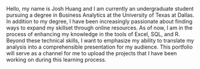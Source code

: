 Hello, my name is Josh Huang and I am currently an undergraduate student pursuing a degree in Business Analytics at the University of Texas at Dallas. In addition to my degree, I have been increasingly passionate about finding ways to expand my skillset through online resources. As of now, I am in the process of enhancing my knowledge in the tools of Excel, SQL, and R. Beyond these technical skills, I want to emphasize my ability to translate my analysis into a comprehensible presentation for my audience. This portfolio will serve as a channel for me to upload the projects that I have been working on during this learning process. 
